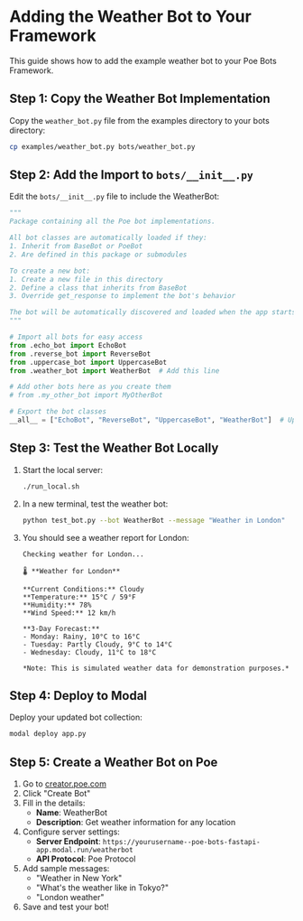 # Adding the Weather Bot to Your Framework

This guide shows how to add the example weather bot to your Poe Bots Framework.

## Step 1: Copy the Weather Bot Implementation

Copy the `weather_bot.py` file from the examples directory to your bots directory:

```bash
cp examples/weather_bot.py bots/weather_bot.py
```

## Step 2: Add the Import to `bots/__init__.py`

Edit the `bots/__init__.py` file to include the WeatherBot:

```python
"""
Package containing all the Poe bot implementations.

All bot classes are automatically loaded if they:
1. Inherit from BaseBot or PoeBot
2. Are defined in this package or submodules

To create a new bot:
1. Create a new file in this directory
2. Define a class that inherits from BaseBot
3. Override get_response to implement the bot's behavior

The bot will be automatically discovered and loaded when the app starts.
"""

# Import all bots for easy access
from .echo_bot import EchoBot
from .reverse_bot import ReverseBot
from .uppercase_bot import UppercaseBot
from .weather_bot import WeatherBot  # Add this line

# Add other bots here as you create them
# from .my_other_bot import MyOtherBot

# Export the bot classes
__all__ = ["EchoBot", "ReverseBot", "UppercaseBot", "WeatherBot"]  # Update this line
```

## Step 3: Test the Weather Bot Locally

1. Start the local server:
   ```bash
   ./run_local.sh
   ```

2. In a new terminal, test the weather bot:
   ```bash
   python test_bot.py --bot WeatherBot --message "Weather in London"
   ```

3. You should see a weather report for London:
   ```
   Checking weather for London...

   🌡️ **Weather for London**

   **Current Conditions:** Cloudy
   **Temperature:** 15°C / 59°F
   **Humidity:** 78%
   **Wind Speed:** 12 km/h

   **3-Day Forecast:**
   - Monday: Rainy, 10°C to 16°C
   - Tuesday: Partly Cloudy, 9°C to 14°C
   - Wednesday: Cloudy, 11°C to 18°C

   *Note: This is simulated weather data for demonstration purposes.*
   ```

## Step 4: Deploy to Modal

Deploy your updated bot collection:

```bash
modal deploy app.py
```

## Step 5: Create a Weather Bot on Poe

1. Go to [creator.poe.com](https://creator.poe.com/)
2. Click "Create Bot"
3. Fill in the details:
   - **Name**: WeatherBot
   - **Description**: Get weather information for any location
4. Configure server settings:
   - **Server Endpoint**: `https://yourusername--poe-bots-fastapi-app.modal.run/weatherbot`
   - **API Protocol**: Poe Protocol
5. Add sample messages:
   - "Weather in New York"
   - "What's the weather like in Tokyo?"
   - "London weather"
6. Save and test your bot!
